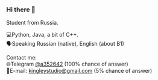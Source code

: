 ### Hi there 👋
Student from Russia. 
  
💻Python, Java, a bit of C++.  
🗣️Speaking Russian (native), English (about B1)  
  
Contact me:  
🌐Telegram [@a352642](https://t.me/a352642) (100% chance of answer)  
📧E-mail: [kingleystudio@gmail.com](mailto:kingleystudio@gmail.com) (5% chance of answer)

